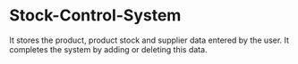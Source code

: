 # Stock-Control-System
It stores the product, product stock and supplier data entered by the user. It completes the system by adding or deleting this data.

